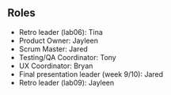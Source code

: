 ## Roles
* Retro leader (lab06): Tina
* Product Owner: Jayleen
* Scrum Master: Jared
* Testing/QA Coordinator: Tony
* UX Coordinator: Bryan
* Final presentation leader (week 9/10): Jared
* Retro leader (lab09): Jayleen
